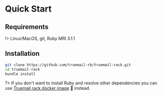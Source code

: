 # Quick Start

## Requirements

!> Linux/MacOS, git, Ruby MRI 3.1.1

## Installation

```bash
git clone https://github.com/truemail-rb/truemail-rack.git
cd truemail-rack
bundle install
```

?> If you don't want to install Ruby and resolve other dependencies you can use [Truemail rack docker image](https://truemail-rb.org/truemail-rack-docker-image) :whale: instead.
